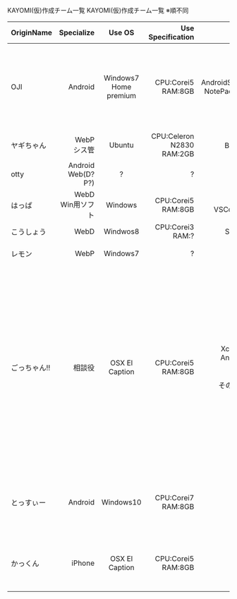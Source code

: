 KAYOMI(仮)作成チーム一覧
KAYOMI(仮)作成チーム一覧
※順不同

|OriginName|Specialize|Use OS|Use Specification|Use Edit|Comment|
|:------------|---------:|:-------:|------------------:|--------:|----------:|
|OJI|Android|Windows7 Home premium|CPU:Corei5<br>RAM:8GB|AndroidStudio,Atom<br>NotePad++,Eclipse|プログラミングがあんましできませんが<br>よろしくお願いします<br>一応何かあれば言いだしっぺとして、責任者になります.<br>共にGoogleCalendar越そうぜ!!|
|ヤギちゃん|WebP<br>シス管|Ubuntu|CPU:Celeron N2830<br>RAM:2GB|Bracketsなど|女子小学生はいいぞ|
|otty|Android<br>Web(D?P?)|?|?|?|?|
|はっぱ|WebD<br>Win用ソフト|Windows|CPU:Corei5<br>RAM:8GB|Brackets<br>VSCom,VSCode|力になれたらいいな…！<br>がんばろッ!|
|こうしょう|WebD|Windwos8|CPU:Corei3<br>RAM:?|Sublime Text|共に頑張りましょう！|
|レモン|WebP|Windows7|?|?|使えないザコですがヨロシクですww|
|ごっちゃん!!|相談役|OSX El Caption|CPU:Corei5<br>RAM:8GB|Xcode,Eclipse<br>AndroidStudio<br>Intellij IDEA<br>Atom<br>その他もろもろ|開発には慣れてるけど<br>自分もしたいことあるから、<br>困ったとき召☆喚してもらったら助けに来る<br>テクニカルメンター的な役割に<br>なれたらなと思います。<br>簡単なことなら大体どの言語でも<br>答えられると思います<br>（JSとかはもっと詳しい方がいらっしゃるので<br>そちらにどうぞｗ）<br>複雑なことは<br>「Android,iPhone,Ruby」関連なら<br>行けるかもしれません。<br>まあ気軽にどうぞ〜。
|とっすぃー|Android|Windows10|CPU:Corei7<br>RAM:8GB|JAVA(?)|ちょっとかじっただけのどしろーとなので<br>デバッグ、アイデア専門かと()<br>よろしゅーなあ(エセ京都弁 怒られる(((|
|かっくん|iPhone|OSX El Caption|CPU:Corei5<br>RAM:8GB|Xcode|開発ド下手なので<br>外観作るくらいしかできませんがよろしく！<br>イーストカンパニーとしても協力したい|
